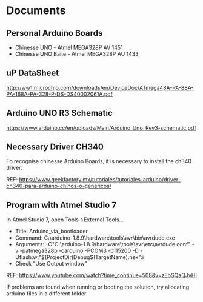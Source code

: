 # Documents

## Personal Arduino Boards

- Chinesse UNO       - Atmel MEGA328P AV 1451
- Chinesse UNO Baite - Atmel MEGA328P AU 1433

## uP DataSheet

http://ww1.microchip.com/downloads/en/DeviceDoc/ATmega48A-PA-88A-PA-168A-PA-328-P-DS-DS40002061A.pdf

## Arduino UNO R3 Schematic

https://www.arduino.cc/en/uploads/Main/Arduino_Uno_Rev3-schematic.pdf

## Necessary Driver CH340

To recognise chinesse Arduino Boards, it is necessary to install the ch340 driver.

REF: https://www.geekfactory.mx/tutoriales/tutoriales-arduino/driver-ch340-para-arduino-chinos-o-genericos/

## Program with Atmel Studio 7

In Atmel Studio 7, open Tools->External Tools...
- Title: Arduino_via_bootloader
- Command: C:\arduino-1.8.9\hardware\tools\avr\bin\avrdude.exe
- Arguments: -C"C:\arduino-1.8.9\hardware\tools\avr\etc\avrdude.conf" -v -patmega328p -carduino -PCOM3 -b115200 -D -Uflash:w:"$(ProjectDir)Debug\$(TargetName).hex":i
- Check "Use Output window"

REF: https://www.youtube.com/watch?time_continue=508&v=zEbSQaQJvHI

If problems are found when running or booting the solution, try allocating arduino files in a different folder.


